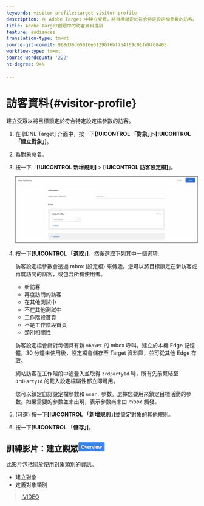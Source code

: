 ```yaml
---
keywords: visitor profile;target visitor profile
description: 在 Adobe Target 中建立受眾，將目標鎖定於符合特定設定檔參數的訪客。
title: Adobe Target觀眾中的訪客資料選項
feature: audiences
translation-type: tm+mt
source-git-commit: 968d36d65016e51290f6bf754f69c91fd8f68405
workflow-type: tm+mt
source-wordcount: '222'
ht-degree: 94%

---
```



# 訪客資料{#visitor-profile}

建立受眾以將目標鎖定於符合特定設定檔參數的訪客。

1. 在 [!DNL Target] 介面中，按一下&#x200B;**[!UICONTROL 「對象」]**>**[!UICONTROL 「建立對象」]**。
1. 為對象命名。
1. 按一下「**[!UICONTROL 新增規則]** > **[!UICONTROL 訪客設定檔]**」。

   ![](assets/target_visitor_profile.png)

1. 按一下&#x200B;**[!UICONTROL 「選取」]**，然後選取下列其中一個選項:

   訪客設定檔參數會透過 mbox (設定檔) 來傳遞。您可以將目標鎖定在新訪客或再度訪問的訪客，或包含所有使用者。

   * 新訪客
   * 再度訪問的訪客
   * 在其他測試中
   * 不在其他測試中
   * 工作階段首頁
   * 不是工作階段首頁
   * 類別相關性

   訪客設定檔會針對每個具有新 `mboxPC` 的 mbox 呼叫，建立於本機 Edge 記憶體。30 分鐘未使用後，設定檔會儲存至 Target 資料庫，並可從其他 Edge 存取。

   網站訪客在工作階段中途登入並取得 `3rdpartyId` 時，所有先前繫結至 `3rdPartyId` 的載入設定檔屬性都立即可用。

   您可以鎖定自訂設定檔參數和 `user.` 參數。選擇您要用來鎖定目標活動的參數。如果需要的參數並未出現，表示參數尚未由 mbox 觸發。

1. (可選) 按一下&#x200B;**[!UICONTROL 「新增規則」]**&#x200B;並設定對象的其他規則。
1. 按一下&#x200B;**[!UICONTROL 「儲存」]**。

## 訓練影片：建立觀眾![概觀標章](/help/assets/overview.png)

此影片包括關於使用對象類別的資訊。

* 建立對象
* 定義對象類別

>[!VIDEO](https://video.tv.adobe.com/v/17392)

